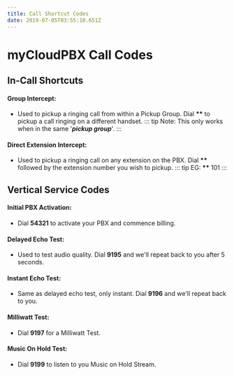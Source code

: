```yaml
---
title: Call Shortcut Codes
date: 2019-07-05T03:55:10.651Z
---
```

# myCloudPBX Call Codes

## In-Call Shortcuts

#### Group Intercept:

* Used to pickup a ringing call from within a Pickup Group. Dial **\*\*** to pickup a call ringing on a different handset.
::: tip 
Note: This only works when in the same '**_pickup group_**'.
::: 

#### Direct Extension Intercept:
* Used to pickup a ringing call on any extension on the PBX. Dial **\*\*** followed by the extension number you wish to pickup.
::: tip
EG: **\*\*** 101
:::


## Vertical Service Codes

#### Initial PBX Activation:

* Dial **54321** to activate your PBX and commence billing.

#### **Delayed Echo Test:**

* Used to test audio quality. Dial **9195** and we'll repeat back to you after 5 seconds.

#### **Instant Echo Test:**

* Same as delayed echo test,  only instant. Dial **9196** and we'll repeat back to you.

#### Milliwatt Test:

* Dial **9197** for a Milliwatt Test.

#### Music On Hold Test:

* Dial **9199** to listen to you Music on Hold Stream.
